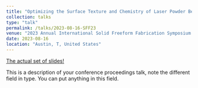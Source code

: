 ```yaml
---
title: "Optimizing the Surface Texture and Chemistry of Laser Powder Bed Fusion (LPBF) Haynes 282 for Increased Solar Absorptance"
collection: talks
type: "talk"
permalink: /talks/2023-08-16-SFF23
venue: "2023 Annual International Solid Freeform Fabrication Symposium (SFF Symp 2023)"
date: 2023-08-16
location: "Austin, T, United States"
---
```


[The actual set of slides!](https://www.osti.gov/biblio/2463080)

This is a description of your conference proceedings talk, note the different field in type. You can put anything in this field.
